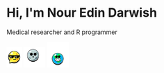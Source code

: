 # Hi, I'm Nour Edin Darwish

Medical researcher and R programmer

  <img src="https://raw.githubusercontent.com/adqe404/BrawlStarsAnimatedPins/master/Player%20Pins/Fames/Gifs-512px/emoji_fame_sun.gif" alt="Sun Pin" width="35"> <img src="https://raw.githubusercontent.com/adqe404/BrawlStarsAnimatedPins/master/Player%20Pins/Fames/Gifs-512px/emoji_fame_moon.gif" alt="Moon Pin" width="50"> <img src="https://raw.githubusercontent.com/adqe404/BrawlStarsAnimatedPins/master/Player%20Pins/Fames/Gifs-512px/emoji_fame_earth.gif" alt="Earth Pin" width="50">
